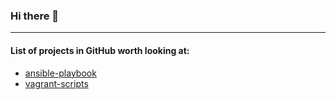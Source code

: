 ### Hi there 👋

-------
#### List of projects in GitHub worth looking at:

* [ansible-playbook](https://github.com/text-adi/ansible-playbook)
* [vagrant-scripts](https://github.com/text-adi/vagrant-scripts)

<!--
**text-adi/text-adi** is a ✨ _special_ ✨ repository because its `README.md` (this file) appears on your GitHub profile.

Here are some ideas to get you started:

- 🔭 I’m currently working on ...
- 🌱 I’m currently learning ...
- 👯 I’m looking to collaborate on ...
- 🤔 I’m looking for help with ...
- 💬 Ask me about ...
- 📫 How to reach me: ...
- 😄 Pronouns: ...
- ⚡ Fun fact: ...
-->
